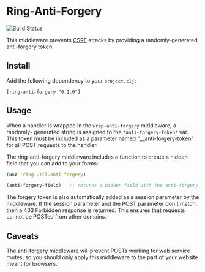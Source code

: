 # Ring-Anti-Forgery

[![Build Status](https://secure.travis-ci.org/weavejester/ring-anti-forgery.png)](http://travis-ci.org/weavejester/ring-anti-forgery)

This middleware prevents [CSRF][1] attacks by providing a randomly-generated
anti-forgery token.

## Install

Add the following dependency to your `project.clj`:

    [ring-anti-forgery "0.2.0"]

## Usage

When a handler is wrapped in the `wrap-anti-forgery` middleware, a randomly-
generated string is assigned to the `*anti-forgery-token*` var. This token must
be included as a parameter named "__anti-forgery-token" for all POST requests
to the handler.

The ring-anti-forgery middleware includes a function to create a
hidden field that you can add to your forms:

```clojure
(use 'ring.util.anti-forgery)

(anti-forgery-field)   ;; returns a hidden field with the anti-forgery token
```

The forgery token is also automatically added as a session parameter
by the middleware. If the session parameter and the POST parameter
don't match, then a 403 Forbidden response is returned. This ensures
that requests cannot be POSTed from other domains.

## Caveats

The anti-forgery middleware will prevent POSTs working for web service routes,
so you should only apply this middleware to the part of your website meant
for browsers.

[1]: http://en.wikipedia.org/wiki/Cross-site_request_forgery
